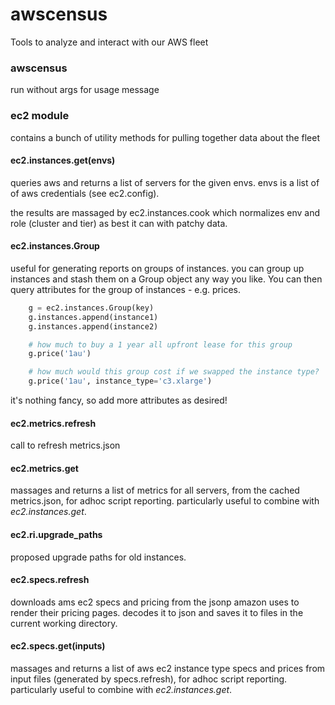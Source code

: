# awscensus
Tools to analyze and interact with our AWS fleet

### awscensus

run without args for usage message

### ec2 module

contains a bunch of utility methods for pulling together data about the fleet

#### ec2.instances.get(envs)

queries aws and returns a list of servers for the given envs. envs is a list of
of aws credentials (see ec2.config). 

the results are massaged by ec2.instances.cook which normalizes env and role
(cluster and tier) as best it can with patchy data.

#### ec2.instances.Group

useful for generating reports on groups of instances. you can group up
instances and stash them on a Group object any way you like. You can then query
attributes for the group of instances - e.g. prices.

```python
    g = ec2.instances.Group(key)
    g.instances.append(instance1)
    g.instances.append(instance2)

    # how much to buy a 1 year all upfront lease for this group
    g.price('1au')

    # how much would this group cost if we swapped the instance type?
    g.price('1au', instance_type='c3.xlarge')
```

it's nothing fancy, so add more attributes as desired!

#### ec2.metrics.refresh

call to refresh metrics.json

#### ec2.metrics.get

massages and returns a list of metrics for all servers, from the cached
metrics.json, for adhoc script reporting. particularly useful to combine
with *ec2.instances.get*.

#### ec2.ri.upgrade_paths

proposed upgrade paths for old instances.

#### ec2.specs.refresh

downloads ams ec2 specs and pricing from the jsonp amazon uses to render their
pricing pages. decodes it to json and saves it to files in the current working directory.

#### ec2.specs.get(inputs)

massages and returns a list of aws ec2 instance type specs and prices from
input files (generated by specs.refresh), for adhoc script reporting. particularly 
useful to combine with *ec2.instances.get*.
